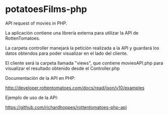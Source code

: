potatoesFilms-php
=================

API request of movies in PHP.

  La aplicación contiene una librería externa para utilizar la API de RottenTomatoes.
  
  La carpeta controller manejará la petición realizada a la API y guardará los datos obtendos para poder visualizar en el lado del cliente.
  
  El cliente será la carpeta llamada "views", que contiene moviesAPI.php para visualizar el resultado obtenido desde el Controller.php

Documentación de la API en PHP:

http://developer.rottentomatoes.com/docs/read/json/v10/examples

Ejemplo de uso de la API:

https://github.com/richardhoppes/rottentomatoes-php-api
